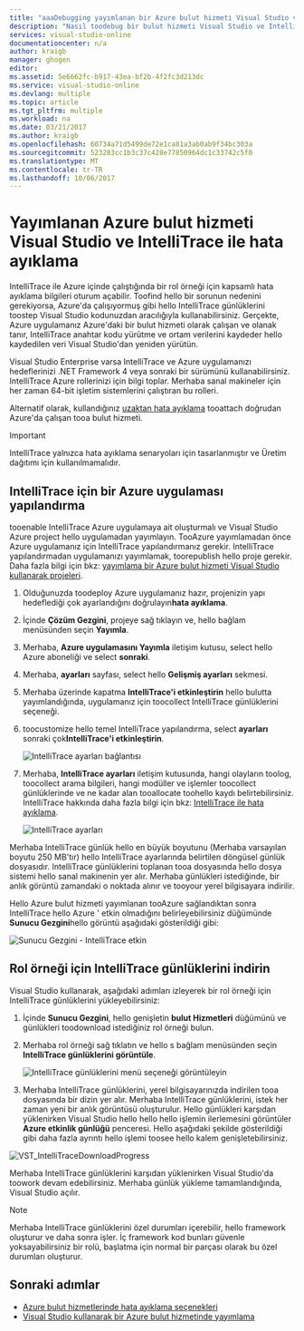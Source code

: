 ```yaml
---
title: "aaaDebugging yayımlanan bir Azure bulut hizmeti Visual Studio ve IntelliTrace ile | Microsoft Docs"
description: "Nasıl toodebug bir bulut hizmeti Visual Studio ve IntelliTrace ile bilgi edinin"
services: visual-studio-online
documentationcenter: n/a
author: kraigb
manager: ghogen
editor: 
ms.assetid: 5e6662fc-b917-43ea-bf2b-4f2fc3d213dc
ms.service: visual-studio-online
ms.devlang: multiple
ms.topic: article
ms.tgt_pltfrm: multiple
ms.workload: na
ms.date: 03/21/2017
ms.author: kraigb
ms.openlocfilehash: 60734a71d5499de72e1ca81a3ab0ab9f34bc303a
ms.sourcegitcommit: 523283cc1b3c37c428e77850964dc1c33742c5f0
ms.translationtype: MT
ms.contentlocale: tr-TR
ms.lasthandoff: 10/06/2017
---
```

# <a name="debugging-a-published-azure-cloud-service-with-visual-studio-and-intellitrace"></a>Yayımlanan Azure bulut hizmeti Visual Studio ve IntelliTrace ile hata ayıklama
IntelliTrace ile Azure içinde çalıştığında bir rol örneği için kapsamlı hata ayıklama bilgileri oturum açabilir. Toofind hello bir sorunun nedenini gerekiyorsa, Azure'da çalışıyormuş gibi hello IntelliTrace günlüklerini toostep Visual Studio kodunuzdan aracılığıyla kullanabilirsiniz. Gerçekte, Azure uygulamanız Azure'daki bir bulut hizmeti olarak çalışan ve olanak tanır, IntelliTrace anahtar kodu yürütme ve ortam verilerini kaydeder hello kaydedilen veri Visual Studio'dan yeniden yürütün. 

Visual Studio Enterprise varsa IntelliTrace ve Azure uygulamanızı hedeflerinizi .NET Framework 4 veya sonraki bir sürümünü kullanabilirsiniz. IntelliTrace Azure rollerinizi için bilgi toplar. Merhaba sanal makineler için her zaman 64-bit işletim sistemlerini çalıştıran bu rolleri.

Alternatif olarak, kullandığınız [uzaktan hata ayıklama](http://go.microsoft.com/fwlink/p/?LinkId=623041) tooattach doğrudan Azure'da çalışan tooa bulut hizmeti.

> [!IMPORTANT]
> IntelliTrace yalnızca hata ayıklama senaryoları için tasarlanmıştır ve Üretim dağıtımı için kullanılmamalıdır.
> 

## <a name="configure-an-azure-application-for-intellitrace"></a>IntelliTrace için bir Azure uygulaması yapılandırma
tooenable IntelliTrace Azure uygulamaya ait oluşturmalı ve Visual Studio Azure project hello uygulamadan yayımlayın. TooAzure yayımlamadan önce Azure uygulamanız için IntelliTrace yapılandırmanız gerekir. IntelliTrace yapılandırmadan uygulamanızı yayımlamak, toorepublish hello proje gerekir. Daha fazla bilgi için bkz: [yayımlama bir Azure bulut hizmeti Visual Studio kullanarak projeleri](http://go.microsoft.com/fwlink/p/?LinkId=623012).

1. Olduğunuzda toodeploy Azure uygulamanız hazır, projenizin yapı hedeflediği çok ayarlandığını doğrulayın**hata ayıklama**.

1. İçinde **Çözüm Gezgini**, projeye sağ tıklayın ve, hello bağlam menüsünden seçin **Yayımla**.
   
1. Merhaba, **Azure uygulamasını Yayımla** iletişim kutusu, select hello Azure aboneliği ve select **sonraki**.

1. Merhaba, **ayarları** sayfası, select hello **Gelişmiş ayarları** sekmesi.

1. Merhaba üzerinde kapatma **IntelliTrace'i etkinleştirin** hello bulutta yayımlandığında, uygulamanız için toocollect IntelliTrace günlüklerini seçeneği.
   
1. toocustomize hello temel IntelliTrace yapılandırma, select **ayarları** sonraki çok**IntelliTrace'i etkinleştirin**.

    ![IntelliTrace ayarları bağlantısı](./media/vs-azure-tools-intellitrace-debug-published-cloud-services/intellitrace-settings-link.png)
   
1. Merhaba, **IntelliTrace ayarları** iletişim kutusunda, hangi olayların toolog, toocollect arama bilgileri, hangi modüller ve işlemler toocollect günlüklerinde ve ne kadar alan tooallocate toohello kaydı belirtebilirsiniz. IntelliTrace hakkında daha fazla bilgi için bkz: [IntelliTrace ile hata ayıklama](http://go.microsoft.com/fwlink/?LinkId=214468).
   
    ![IntelliTrace ayarları](./media/vs-azure-tools-intellitrace-debug-published-cloud-services/IC519063.png)

Merhaba IntelliTrace günlük hello en büyük boyutunu (Merhaba varsayılan boyutu 250 MB'tır) hello IntelliTrace ayarlarında belirtilen döngüsel günlük dosyasıdır. IntelliTrace günlüklerini toplanan tooa dosyasında hello dosya sistemi hello sanal makinenin yer alır. Merhaba günlükleri istediğinde, bir anlık görüntü zamandaki o noktada alınır ve tooyour yerel bilgisayara indirilir.

Hello Azure bulut hizmeti yayımlanan tooAzure sağlandıktan sonra IntelliTrace hello Azure ' etkin olmadığını belirleyebilirsiniz düğümünde **Sunucu Gezgini**hello görüntü aşağıdaki gösterildiği gibi:

![Sunucu Gezgini - IntelliTrace etkin](./media/vs-azure-tools-intellitrace-debug-published-cloud-services/IC744134.png)

## <a name="download-intellitrace-logs-for-a-role-instance"></a>Rol örneği için IntelliTrace günlüklerini indirin
Visual Studio kullanarak, aşağıdaki adımları izleyerek bir rol örneği için IntelliTrace günlüklerini yükleyebilirsiniz:

1. İçinde **Sunucu Gezgini**, hello genişletin **bulut Hizmetleri** düğümünü ve günlükleri toodownload istediğiniz rol örneği bulun. 

1. Merhaba rol örneği sağ tıklatın ve hello s bağlam menüsünden seçin **IntelliTrace günlüklerini görüntüle**. 

    ![IntelliTrace günlüklerini menü seçeneği görüntüleyin](./media/vs-azure-tools-intellitrace-debug-published-cloud-services/view-intellitrace-logs.png)

1. Merhaba IntelliTrace günlüklerini, yerel bilgisayarınızda indirilen tooa dosyasında bir dizin yer alır. Merhaba IntelliTrace günlüklerini, istek her zaman yeni bir anlık görüntüsü oluşturulur. Hello günlükleri karşıdan yüklenirken Visual Studio hello hello hello işlemin ilerlemesini görüntüler **Azure etkinlik günlüğü** penceresi. Hello aşağıdaki şekilde gösterildiği gibi daha fazla ayrıntı hello işlemi toosee hello kalem genişletebilirsiniz.

![VST_IntelliTraceDownloadProgress](./media/vs-azure-tools-intellitrace-debug-published-cloud-services/IC745551.png)

Merhaba IntelliTrace günlüklerini karşıdan yüklenirken Visual Studio'da toowork devam edebilirsiniz. Merhaba günlük yükleme tamamlandığında, Visual Studio açılır.

> [!NOTE]
> Merhaba IntelliTrace günlüklerini özel durumları içerebilir, hello framework oluşturur ve daha sonra işler. İç framework kod bunları güvenle yoksayabilirsiniz bir rolü, başlatma için normal bir parçası olarak bu özel durumları oluşturur.
> 
> 

## <a name="next-steps"></a>Sonraki adımlar
- [Azure bulut hizmetlerinde hata ayıklama seçenekleri](vs-azure-tools-debugging-cloud-services-overview.md)
- [Visual Studio kullanarak bir Azure bulut hizmetinde yayımlama](vs-azure-tools-publishing-a-cloud-service.md)